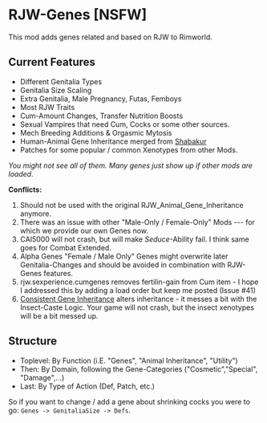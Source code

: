 # RJW-Genes [NSFW]

This mod adds genes related and based on RJW to Rimworld. 

## Current Features 

- Different Genitalia Types 
- Genitalia Size Scaling 
- Extra Genitalia, Male Pregnancy, Futas, Femboys
- Most RJW Traits
- Cum-Amount Changes, Transfer Nutrition Boosts
- Sexual Vampires that need Cum, Cocks or some other sources.
- Mech Breeding Additions & Orgasmic Mytosis
- Human-Animal Gene Inheritance merged from [Shabakur](https://github.com/Shabakur/RJW_Animal_Gene_Inheritance)
- Patches for some popular / common Xenotypes from other Mods.

*You might not see all of them. Many genes just show up if other mods are loaded*.

**Conflicts:**
1. Should not be used with the original RJW_Animal_Gene_Inheritance anymore. 
2. There was an issue with other "Male-Only / Female-Only" Mods --- for which we provide our own Genes now. 
3. CAI5000 will not crash, but will make *Seduce*-Ability fail. I think same goes for Combat Extended.
4. Alpha Genes "Female / Male Only" Genes might overwrite later Genitalia-Changes and should be avoided in combination with RJW-Genes features.
5. rjw.sexperience.cumgenes removes fertilin-gain from Cum item - I hope I addressed this by adding a load order but keep me posted (Issue #41)
6. [Consistent Gene Inheritance](https://steamcommunity.com/sharedfiles/filedetails/?id=2881479142&searchtext=Consistent+Gene+Inheritance) alters inheritance - it messes a bit with the Insect-Caste Logic. Your game will not crash, but the insect xenotypes will be a bit messed up. 

## Structure

- Toplevel: By Function (i.E. "Genes", "Animal Inheritance", "Utility")
- Then: By Domain, following the Gene-Categories ("Cosmetic","Special", "Damage",...)
- Last: By Type of Action (Def, Patch, etc.)

So if you want to change / add a gene about shrinking cocks you were to go: `Genes -> GenitaliaSize -> Defs`. 
